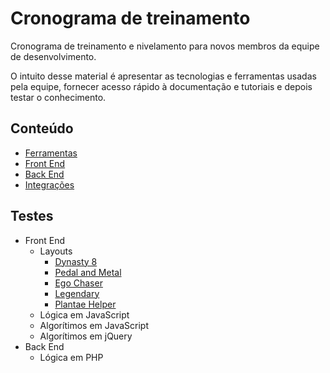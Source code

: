 # Cronograma de treinamento

Cronograma de treinamento e nivelamento para novos membros da equipe de desenvolvimento.

O intuito desse material é apresentar as tecnologias e ferramentas usadas pela equipe, fornecer acesso rápido à documentação e tutoriais e depois testar o conhecimento.

## Conteúdo

- [Ferramentas](./Content/Tools.md)
- [Front End](./Content/Front-End.md)
- [Back End](./Content/Back-End.md)
- [Integrações](./Content/Integration.md)

## Testes

- Front End
    - Layouts
        - [Dynasty 8](./Tests/Front-End/Layouts/Dynasty/readme.md)
        - [Pedal and Metal](./Tests/Front-End/Layouts/Pedal-and-Metal/readme.md)
        - [Ego Chaser](./Tests/Front-End/Layouts/Ego-Chaser/readme.md)
        - [Legendary](./Tests/Front-End/Layouts/Legendary/readme.md)
        - [Plantae Helper](./Tests/Front-End/Layouts/Plantae-Helper/readme.md)
    - Lógica em JavaScript
    - Algorítimos em JavaScript
    - Algorítimos em jQuery
- Back End
    - Lógica em PHP
